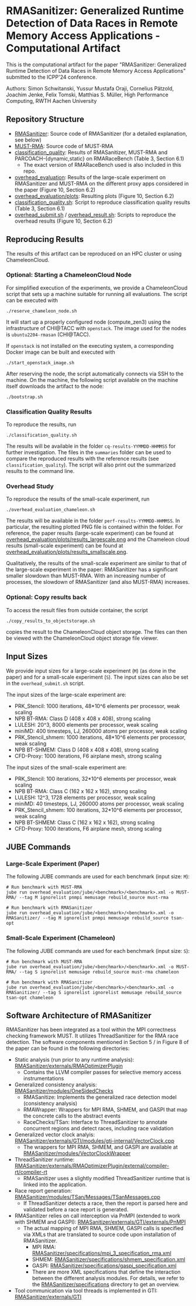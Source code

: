 # RMASanitizer: Generalized Runtime Detection of Data Races in Remote Memory Access Applications - Computational Artifact

This is the computational artifact for the paper "RMASanitizer: Generalized Runtime Detection of Data Races in Remote Memory Access Applications" submitted to the ICPP'24 conference.

Authors: Simon Schwitanski, Yussur Mustafa Oraji, Cornelius Pätzold, Joachim Jenke, Felix Tomski, Matthias S. Müller, High Performance Computing, RWTH Aachen University

## Repository Structure

- [RMASanitizer](RMASanitizer/): Source code of RMASanitizer (for a detailed explanation, see below)
- [MUST-RMA](MUST-RMA/): Source code of MUST-RMA
- [classification_quality](classification_quality/): Results of RMASanitizer, MUST-RMA and PARCOACH-{dynamic,static} on RMARaceBench (Table 3, Section 6.1)
  - The exact version of RMARaceBench used is also included in this repo.
- [overhead_evaluation](overhead_evaluation/): Results of the large-scale experiment on RMASanitizer and MUST-RMA on the different proxy apps considered in the paper (Figure 10, Section 6.2)
- [overhead_evaluation/plots](overhead_evaluation/plots): Resulting plots (Figure 10, Section 6.2)
- [classification_quality.sh](classification_quality.sh): Script to reproduce classification quality results (Table 3, Section 6.1)
- [overhead_submit.sh](overhead_submit.sh) / [overhead_result.sh](overhead_results.sh): Scripts to reproduce the overhead results (Figure 10, Section 6.2)

## Reproducing Results

The results of this artifact can be reproduced on an HPC cluster or using ChameleonCloud.

### Optional: Starting a ChameleonCloud Node

For simplified execution of the experiments, we provide a ChameleonCloud script that sets up a machine suitable for running all evaluations.
The script can be executed with

```
./reserve_chameleon_node.sh
```

It will start up a properly configured node (compute_zen3) using the infrastructure of CHI@TACC with `openstack`. The image used for the nodes is `ubuntu2204-rmasan` (CHI@TACC).

If `openstack` is not installed on the executing system, a corresponding Docker image can be built and executed with

```
./start_openstack_image.sh
```

After reserving the node, the script automatically connects via SSH to the machine.
On the machine, the following script available on the machine itself downloads the artifact to the node:

```
./bootstrap.sh
```

### Classification Quality Results

To reproduce the results, run

```
./classification_quality.sh
```

The results will be available in the folder `cq-results-YYMMDD-HHMMSS` for further investigation. The files in the `summaries` folder can be used to compare the reproduced results with the reference results (see `classification_quality`).
The script will also print out the summarized results to the command line.

### Overhead Study

To reproduce the results of the small-scale experiment, run

```
./overhead_evaluation_chameleon.sh
```

The results will be available in the folder `perf-results-YYMMDD-HHMMSS`. 
In particular, the resulting plotted PNG file is contained within the folder.
For reference, the paper results (large-scale experiment) can be found at [overhead_evaluation/plots/results_largescale.png](overhead_evaluation/plots/results_largescale.png) and the Chameleon cloud results (small-scale experiment) can be found at [overhead_evaluation/plots/results_smallscale.png](overhead_evaluation/plots/results_smallscale.png).

Qualitatively, the results of the small-scale experiment are similar to that of the large-scale experiment in the paper: RMASanitizer has a significant smaller slowdown than MUST-RMA. With an increasing number of processes, the slowdown of RMASanitizer (and also MUST-RMA) increases.

### Optional: Copy results back

To access the result files from outside container, the script

```
./copy_results_to_objectstorage.sh
```

copies the result to the ChameleonCloud object storage.
The files can then be viewed with the ChameleonCloud object storage file viewer.

## Input Sizes

We provide input sizes for a large-scale experiment (`M`) (as done in the paper) and for a small-scale experiment (`S`). The input sizes can also be set in the `overhead_submit.sh` script.

The input sizes of the large-scale experiment are:

- PRK_Stencil: 1000 iterations, 48*10^6 elements per processor, weak scaling
- NPB BT-RMA: Class D (408 x 408 x 408), strong scaling
- LULESH: 20^3, 8000 elements per processor, weak scaling
- miniMD: 400 timesteps, LJ, 260000 atoms per processor, weak scaling
- PRK_Stencil_shmem: 1000 iterations, 48*10^6 elements per processor, weak scaling
- NPB BT-SHMEM: Class D (408 x 408 x 408), strong scaling
- CFD-Proxy: 1000 iterations, F6 airplane mesh, strong scaling

The input sizes of the small-scale experiment are:

- PRK_Stencil: 100 iterations, 32*10^6 elements per processor, weak scaling
- NPB BT-RMA: Class C (162 x 162 x 162), strong scaling
- LULESH: 12^3, 1728 elements per processor, weak scaling
- miniMD: 40 timesteps, LJ, 260000 atoms per processor, weak scaling
- PRK_Stencil_shmem: 100 iterations, 32*10^6 elements per processor, weak scaling
- NPB BT-SHMEM: Class C (162 x 162 x 162), strong scaling
- CFD-Proxy: 1000 iterations, F6 airplane mesh, strong scaling

## JUBE Commands

### Large-Scale Experiment (Paper)

The following JUBE commands are used for each benchmark (input size: `M`):

```
# Run benchmark with MUST-RMA
jube run overhead_evaluation/jube/<benchmark>/<benchmark>.xml -o MUST-RMA/ --tag M ignorelist pnmpi memusage rebuild_source must-rma 

# Run benchmark with RMASanitizer
jube run overhead_evaluation/jube/<benchmark>/<benchmark>.xml -o RMASanitizer/ --tag M ignorelist pnmpi memusage rebuild_source tsan-opt
```

### Small-Scale Experiment (Chameleon)

The following JUBE commands are used for each benchmark (input size: `S`):

```
# Run benchmark with MUST-RMA
jube run overhead_evaluation/jube/<benchmark>/<benchmark>.xml -o MUST-RMA/ --tag S ignorelist memusage rebuild_source must-rma chameleon

# Run benchmark with RMASanitizer
jube run overhead_evaluation/jube/<benchmark>/<benchmark>.xml -o RMASanitizer/ --tag S ignorelist ignorelist memusage rebuild_source tsan-opt chameleon
```

## Software Architecture of RMASanitizer

RMASanitizer has been integrated as a tool within the MPI correctness checking framework MUST. It utilizes ThreadSanitizer for the RMA race detection.
The software components mentioned in Section 5 / in Figure 8 of the paper can be found in the following directories:

- Static analysis (run prior to any runtime analysis): [RMASanitizer/externals/RMAOptimizerPlugin](RMASanitizer/externals/RMAOptimizerPlugin/)
  - Contains the LLVM compiler passes for selective memory access instrumentations
- Generalized consistency analysis: [RMASanitizer/modules/OneSidedChecks](RMASanitizer/modules/OneSidedChecks)
  - RMASanitize: Implements the generalized race detection model (consistency analysis)
  - RMAWrapper: Wrappers for MPI RMA, SHMEM, and GASPI that map the concrete calls to the abstract events
  - RaceChecks/TSan: Interface to ThreadSanitizer to annotate concurrent regions and detect races, including race validation
- Generalized vector clock analyis: [RMASanitizer/externals/GTI/modules/gti-internal/VectorClock.cpp](RMASanitizer/externals/GTI/modules/gti-internal/VectorClock.cpp)
  - The wrappers for MPI RMA, SHMEM, and GASPI are available at [RMASanitizer/modules/VectorClockWrapper](RMASanitizer/modules/VectorClockWrapper)
- ThreadSanitizer runtime: [RMASanitizer/externals/RMAOptimizerPlugin/external/compiler-rt/compiler-rt](RMASanitizer/externals/RMAOptimizerPlugin/external/compiler-rt/compiler-rt)
  - RMASanitizer uses a slightly modified ThreadSanitizer runtime that is linked into the application.
- Race report generation: [RMASanitizer/modules/TSan/Messages/TSanMessages.cpp](RMASanitizer/modules/TSan/Messages/TSanMessages.cpp)
  - If ThreadSanitizer detects a race, then the report is parsed here and validated before a race report is generated.
- RMASanitizer relies on call interception via PnMPI (extended to work with SHMEM and GASPI): [RMASanitizer/externals/GTI/externals/PnMPI](RMASanitizer/externals/GTI/externals/PnMPI)
  - The actual mapping of MPI RMA, SHMEM, GASPI calls is specified via XMLs that are translated to source code upon installation of RMASanitizer.
    - MPI RMA: [RMASanitizer/specifications/mpi_3_specification_rma.xml](RMASanitizer/specifications/mpi_3_specification_rma.xml)
    - SHMEM: [RMASanitizer/specifications/shmem_specification.xml](RMASanitizer/specifications/shmem_specification.xml)
    - GASPI: [RMASanitizer/specifications/gaspi_specification.xml](RMASanitizer/specifications/gaspi_specification.xml)
    - There are more XML specifications that define the interaction between the different analysis modules. For details, we refer to the [RMASanitizer/specifications](RMASanitizer/specifications) directory to get an overview.
- Tool communication via tool threads is implemented in GTI: [RMASanitizer/externals/GTI](RMASanitizer/externals/GTI/)
